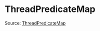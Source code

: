 # ThreadPredicateMap

Source: [ThreadPredicateMap](../csrc/device_lower/analysis/thread_predicate.h#L43)
